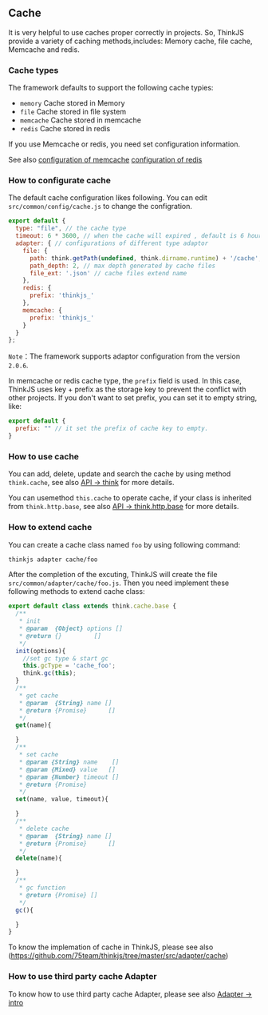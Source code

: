 ## Cache

It is very helpful to use caches proper correctly in projects. So, ThinkJS provide a variety of caching methods,includes: Memory cache, file cache, Memcache and redis. 

### Cache types

The framework defaults to support the following cache typies:

* `memory`  Cache stored in Memory
* `file`  Cache stored in file system
* `memcache` Cache stored in memcache
* `redis` Cache stored in redis

If you use Memcache or redis, you need set configuration information. 

See also [configuration of memcache](./config.html#memcache) [configuration of redis](./config.html#redis)

### How to configurate cache

The default cache configuration likes following. You can edit `src/common/config/cache.js` to change the configration.

```js
export default {
  type: "file", // the cache type
  timeout: 6 * 3600, // when the cache will expired , default is 6 hours.
  adapter: { // configurations of different type adaptor
    file: {
      path: think.getPath(undefined, think.dirname.runtime) + '/cache', // the path cache files put in 
      path_depth: 2, // max depth generated by cache files
      file_ext: '.json' // cache files extend name
    },
    redis: {
      prefix: 'thinkjs_'
    },
    memcache: {
      prefix: 'thinkjs_'
    }
  }
};
```

`Note`：The framework supports adaptor configuration from the version `2.0.6`.

In memcache or redis cache type, the `prefix` field is used. In this case, ThinkJS uses key + prefix as the storage key to prevent the conflict with other projects. If you don't want to set prefix, you can set it to empty string, like:

```js
export default {
  prefix: "" // it set the prefix of cache key to empty.
}
```

### How to use cache

You can add, delete, update and search the cache by using method `think.cache`, see also [API -> think](./api_think.html#toc-7d7) for more details.

You can usemethod `this.cache` to operate cache, if your class is inherited from `think.http.base`, see also [API -> think.http.base](.//api_think_http_base.html#cache-name-value-options) for more details.

### How to extend cache

You can create a cache class named `foo` by using following command:

```sh
thinkjs adapter cache/foo
```

After the completion of the excuting, ThinkJS will create the file `src/common/adapter/cache/foo.js`. Then you need implement these following methods to extend cache class:

```js
export default class extends think.cache.base {
  /**
   * init 
   * @param  {Object} options []
   * @return {}         []
   */
  init(options){
    //set gc type & start gc
    this.gcType = 'cache_foo';
    think.gc(this);
  }
  /**
   * get cache
   * @param  {String} name []
   * @return {Promise}      []
   */
  get(name){

  }
  /**
   * set cache
   * @param {String} name    []
   * @param {Mixed} value   []
   * @param {Number} timeout []
   * @return {Promise}
   */
  set(name, value, timeout){

  }
  /**
   * delete cache
   * @param  {String} name []
   * @return {Promise}      []
   */
  delete(name){

  }
  /**
   * gc function
   * @return {Promise} []
   */
  gc(){

  }
}
```

To know the implemation of cache in ThinkJS, please see also (https://github.com/75team/thinkjs/tree/master/src/adapter/cache)

### How to use third party cache Adapter

To know how to use third party cache Adapter, please see also [Adapter -> intro](./adapter_intro.html#toc-e7c)
